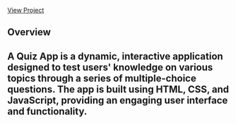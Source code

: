 <a href="https://mamatha833.github.io/QuizGame/">View Project</a>
<h2>Overview<h2>
<p>A Quiz App is a dynamic, interactive application designed to test users' knowledge on various topics through a series of multiple-choice questions. The app is built using HTML, CSS, and JavaScript, providing an engaging user interface and functionality.</p>
